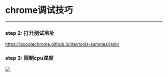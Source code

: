 # chrome调试技巧


---
### step 2: 打开测试地址
https://googlechrome.github.io/devtools-samples/jank/
### step 3: 限制cpu速度
<img src="https://github.com/zhanghpeiyong/-chrome-/blob/master/images/155903748837.png"/>
